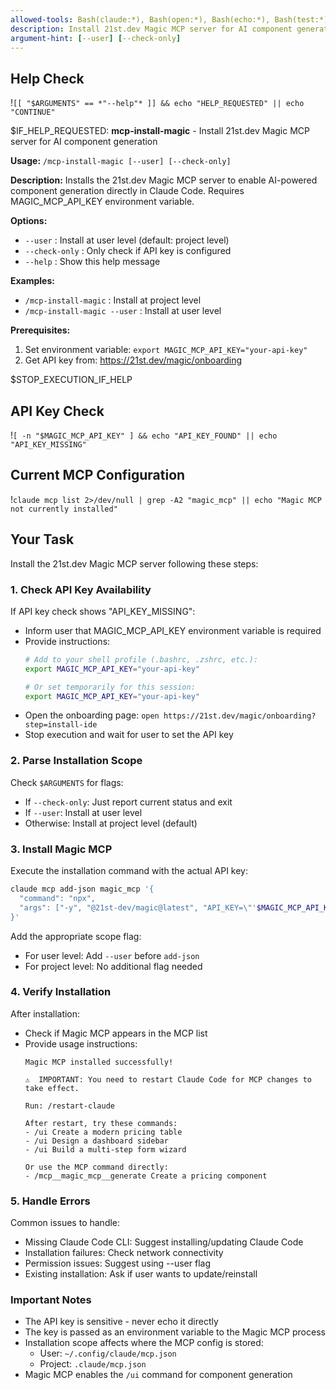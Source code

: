 ```yaml
---
allowed-tools: Bash(claude:*), Bash(open:*), Bash(echo:*), Bash(test:*), WebFetch
description: Install 21st.dev Magic MCP server for AI component generation
argument-hint: [--user] [--check-only]
---
```


## Help Check
!`[[ "$ARGUMENTS" == *"--help"* ]] && echo "HELP_REQUESTED" || echo "CONTINUE"`

$IF_HELP_REQUESTED:
**mcp-install-magic** - Install 21st.dev Magic MCP server for AI component generation

**Usage:** `/mcp-install-magic [--user] [--check-only]`

**Description:**
Installs the 21st.dev Magic MCP server to enable AI-powered component generation directly in Claude Code. Requires MAGIC_MCP_API_KEY environment variable.

**Options:**
- `--user`       : Install at user level (default: project level)
- `--check-only` : Only check if API key is configured
- `--help`       : Show this help message

**Examples:**
- `/mcp-install-magic`         : Install at project level
- `/mcp-install-magic --user`  : Install at user level

**Prerequisites:**
1. Set environment variable: `export MAGIC_MCP_API_KEY="your-api-key"`
2. Get API key from: https://21st.dev/magic/onboarding

$STOP_EXECUTION_IF_HELP

## API Key Check
!`[ -n "$MAGIC_MCP_API_KEY" ] && echo "API_KEY_FOUND" || echo "API_KEY_MISSING"`

## Current MCP Configuration
!`claude mcp list 2>/dev/null | grep -A2 "magic_mcp" || echo "Magic MCP not currently installed"`

## Your Task

Install the 21st.dev Magic MCP server following these steps:

### 1. Check API Key Availability

If API key check shows "API_KEY_MISSING":
- Inform user that MAGIC_MCP_API_KEY environment variable is required
- Provide instructions:
  ```bash
  # Add to your shell profile (.bashrc, .zshrc, etc.):
  export MAGIC_MCP_API_KEY="your-api-key"
  
  # Or set temporarily for this session:
  export MAGIC_MCP_API_KEY="your-api-key"
  ```
- Open the onboarding page: `open https://21st.dev/magic/onboarding?step=install-ide`
- Stop execution and wait for user to set the API key

### 2. Parse Installation Scope

Check `$ARGUMENTS` for flags:
- If `--check-only`: Just report current status and exit
- If `--user`: Install at user level
- Otherwise: Install at project level (default)

### 3. Install Magic MCP

Execute the installation command with the actual API key:

```bash
claude mcp add-json magic_mcp '{
  "command": "npx",
  "args": ["-y", "@21st-dev/magic@latest", "API_KEY=\"'$MAGIC_MCP_API_KEY'\""]
}'
```

Add the appropriate scope flag:
- For user level: Add `--user` before `add-json`
- For project level: No additional flag needed

### 4. Verify Installation

After installation:
- Check if Magic MCP appears in the MCP list
- Provide usage instructions:
  ```
  Magic MCP installed successfully! 
  
  ⚠️  IMPORTANT: You need to restart Claude Code for MCP changes to take effect.
  
  Run: /restart-claude
  
  After restart, try these commands:
  - /ui Create a modern pricing table
  - /ui Design a dashboard sidebar
  - /ui Build a multi-step form wizard
  
  Or use the MCP command directly:
  - /mcp__magic_mcp__generate Create a pricing component
  ```

### 5. Handle Errors

Common issues to handle:
- Missing Claude Code CLI: Suggest installing/updating Claude Code
- Installation failures: Check network connectivity
- Permission issues: Suggest using --user flag
- Existing installation: Ask if user wants to update/reinstall

### Important Notes

- The API key is sensitive - never echo it directly
- The key is passed as an environment variable to the Magic MCP process
- Installation scope affects where the MCP config is stored:
  - User: `~/.config/claude/mcp.json`
  - Project: `.claude/mcp.json`
- Magic MCP enables the `/ui` command for component generation